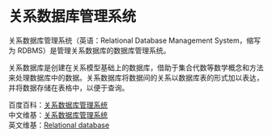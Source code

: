 # 关系数据库管理系统

关系数据库管理系统（英语：Relational Database Management System，缩写为 RDBMS）是管理关系数据库的数据库管理系统。

关系数据库是创建在关系模型基础上的数据库，借助于集合代数等数学概念和方法来处理数据库中的数据。关系数据库将数据间的关系以数据库表的形式加以表达，并将数据存储在表格中，以便于查询。

百度百科：[关系数据库管理系统](https://baike.baidu.com/item/关系数据库管理系统/11032386)  
中文维基：[关系数据库管理系统](https://zh.wikipedia.org/wiki/關聯式資料庫管理系統)  
英文维基：[Relational database](https://en.wikipedia.org/wiki/Relational_database)
